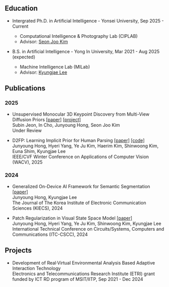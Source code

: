 ## Education

* Intergrated Ph.D. in Artificial Intelligence - Yonsei University, Sep 2025 - Current
    * Computational Intelligence & Photography Lab (CIPLAB)
    * Advisor: [Seon Joo Kim](https://www.ciplab.kr/members/professor)

* B.S. in Artificial Intelligence - Yong In University, Mar 2021 - Aug 2025 (expected)
    * Machine Intelligence Lab (MILab)
    * Advisor: [Kyungjae Lee](https://milab.yongin.ac.kr/team)

## Publications 

### 2025

* Unsupervised Monocular 3D Keypoint Discovery from Multi-View Diffusion Priors [[paper]](https://arxiv.org/abs/2507.12336) [[project]](https://sites.google.com/yonsei.ac.kr/subinjeon/projects/keydiff3d)  
Subin Jeon, In Cho, Junyoung Hong, Seon Joo Kim  
Under Review

* D2FP: Learning Implicit Prior for Human Parsing [[paper]](https://openaccess.thecvf.com/content/WACV2025/html/Hong_D2FP_Learning_Implicit_Prior_for_Human_Parsing_WACV_2025_paper.html) [[code]](https://github.com/cvlab-yongin/D2FP)  
Junyoung Hong, Hyeri Yang, Ye Ju Kim, Haerim Kim, Shinwoong Kim, Euna Shim, Kyungjae Lee  
IEEE/CVF Winter Conference on Applications of Computer Vision (WACV), 2025

### 2024

* Generalized On-Device AI Framework for Semantic Segmentation [[paper]](https://www.kci.go.kr/kciportal/ci/sereArticleSearch/ciSereArtiView.kci?sereArticleSearchBean.artiId=ART003134757)  
Junyoung Hong, Kyungjae Lee  
The Journal of The Korea Institute of Electronic Communication Sciences (KIECS), 2024

* Patch Regularization in Visual State Space Model [[paper]](https://ieeexplore.ieee.org/document/10628393)  
Junyoung Hong, Hyeri Yang, Ye Ju Kim, Shinwoong Kim, Kyungjae Lee  
International Technical Conference on Circuits/Systems, Computers and Communications (ITC-CSCC), 2024

## Projects 

* Development of Real·Virtual Environmental Analysis Based Adaptive Interaction Technology   
Electronics and Telecommunications Research Institute (ETRI) grant funded by ICT RD program of MSIT/IITP, Sep 2021 - Dec 2024